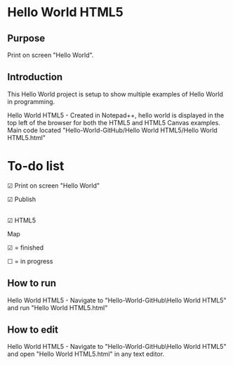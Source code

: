 Hello World HTML5
===========
Purpose
-------
Print on screen "Hello World".

Introduction
------------
This Hello World project is setup to show multiple examples of Hello World in programming.

Hello World HTML5 - 
Created in Notepad++, hello world is displayed in the top left of the browser for both the HTML5 and HTML5 Canvas examples.
Main code located "Hello-World-GitHub/Hello World HTML5/Hello World HTML5.html"

To-do list
==========

&#x2611; Print on screen "Hello World"

&#x2611; Publish

<br />&#x2611; HTML5

Map

&#x2611; = finished

&#9744; = in progress

How to run
----------
Hello World HTML5 - 
Navigate to "Hello-World-GitHub\Hello World HTML5" and run "Hello World HTML5.html"


How to edit
-----------
Hello World HTML5 - 
Navigate to "Hello-World-GitHub\Hello World HTML5" and open "Hello World HTML5.html" in any text editor.
